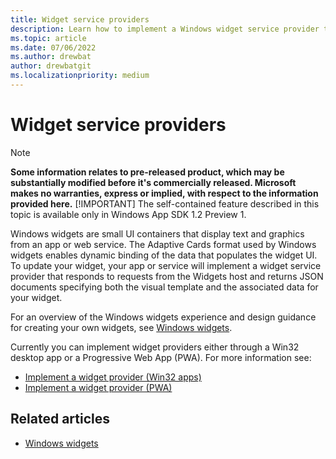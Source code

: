```yaml
---
title: Widget service providers
description: Learn how to implement a Windows widget service provider to support your app. 
ms.topic: article
ms.date: 07/06/2022
ms.author: drewbat
author: drewbatgit
ms.localizationpriority: medium
---
```




# Widget service providers

> [!NOTE]
> **Some information relates to pre-released product, which may be substantially modified before it's commercially released. Microsoft makes no warranties, express or implied, with respect to the information provided here.**
> [!IMPORTANT]
> The self-contained feature described in this topic is available only in Windows App SDK 1.2 Preview 1.


Windows widgets are small UI containers that display text and graphics from an app or web service. The Adaptive Cards format used by Windows widgets enables dynamic binding of the data that populates the widget UI. To update your widget, your app or service will implement a widget service provider that responds to requests from the Widgets host and returns JSON documents specifying both the visual template and the associated data for your widget.

For an overview of the Windows widgets experience and design guidance for creating your own widgets, see [Windows widgets](../../design/widgets/).

Currently you can implement widget providers either through a Win32 desktop app or a Progressive Web App (PWA). For more information see:

* [Implement a widget provider (Win32 apps)](implement-widget-provider-win32.md)
* [Implement a widget provider (PWA)](tbd)



## Related articles

* [Windows widgets](../../design/widgets/)
